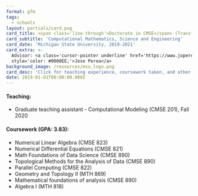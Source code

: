 ```yaml
---
format: gfm
tags:
  - schools
layout: partials/card.pug
card_title: <span class='line-through'>Doctorate in CMSE</span> (Transferred)
card_subtitle: 'Computational Mathematics, Science and Engineering'
card_date: 'Michigan State University, 2019-2021'
card_extra: >-
  Advisor: <a class='cursor-pointer underline' href='https://www.joperea.com/'
  style='color: #0000EE;'>Jose Perea</a>
background_image: /resources/msu_logo.png
card_desc: 'Click for teaching experience, coursework taken, and other details...'
date: 2019-01-01T00:00:00.000Z
---
```



<div class="flex items-center px-2 py-1 bg-gray-100">

<h4 class="font-bold">
Teaching:
</h4>

</div>

<div class="lisc-desc p-2 bg-white-100 text-sm space-y-2">

- Graduate teaching assistant - Computational Modeling (CMSE 201), Fall
  2020

</div>

<div class="flex items-center px-2 py-1 bg-gray-100">

<h4 class="font-bold">
Coursework (GPA: 3.83):
</h4>

</div>

<div class="p-2 bg-white-100 lisc-desc text-sm space-y-2">

- Numerical Linear Algebra (CMSE 823)
- Numerical Differential Equations (CMSE 821)
- Math Foundations of Data Science (CMSE 890)
- Topological Methods for the Analysis of Data (CMSE 890)
- Parallel Computing (CMSE 822)
- Geometry and Topology II (MTH 869)
- Mathematical foundations of analysis (CMSE 890)
- Algebra I (MTH 818)

</div>

<!-- <div class="p-2 overflow-auto px-4 py-2 bg-white-100">   -->
